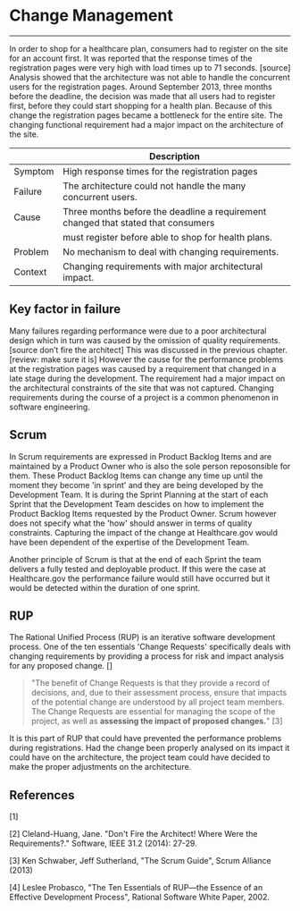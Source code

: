 # Change Management
-----

In order to shop for a healthcare plan, consumers had to register on the site for an account first. 
It was reported that the response times of the registration pages were very high with load times up to 71 seconds. [source]
Analysis showed that the architecture was not able to handle the concurrent users for the registration pages. 
Around September 2013, three months before the deadline, the decision was made that all users had to register first, before they could start shopping for a health plan. 
Because of this change the registration pages became a bottleneck for the entire site. 
The changing functional requirement had a major impact on the architecture of the site.

|         | Description                                                                                  |
| ------- | --------------------------------------------------------------------------------- |
| Symptom | High response times for the registration pages                                    |
| Failure | The architecture could not handle the many concurrent users.                      |
| Cause   | Three months before the deadline a requirement changed that stated that consumers | 
|         | must register before able to shop for health plans.                               |
| Problem | No mechanism to deal with changing requirements.                                  |
| Context | Changing requirements with major architectural impact.                            |

## Key factor in failure

Many failures regarding performance were due to a poor architectural design which in turn was caused by the omission
of quality requirements. [source don’t fire the architect] This was discussed in the previous chapter. 
[review: make sure it is] However the cause for the performance problems at the registration pages was caused 
by a requirement that changed in a late stage during the development. The requirement had a major impact on the 
architectural constraints of the site that was not captured. Changing requirements during the course of a project is a common phenomenon in software engineering. 

## Scrum

In Scrum requirements are expressed in Product Backlog Items and are maintained by a Product Owner who is also 
the sole person reposonsible for them. These Product Backlog Items can change any time up until the moment they become 'in sprint' and they are being developed by the Development Team. It is during the Sprint Planning at the start of each Sprint that the Development Team descides on how to implement the Product Backlog Items requested by the Product Owner. Scrum however does not specify what the 'how' should answer in terms of quality constraints. Capturing the impact of the change at Healthcare.gov would have been dependent of the expertise of the Development Team. 

Another principle of Scrum is that at the end of each Sprint the team delivers a fully tested and deployable product. If this were the case at Healthcare.gov the performance failure would still have occurred but it would be detected within the duration of one sprint.  

## RUP

The Rational Unified Process (RUP) is an iterative software development process. One of the ten essentials 'Change Requests' specifically deals with changing requirements by providing a process for risk and impact analysis for any proposed change. []

> "The benefit of Change Requests is that they provide a record of decisions, and, due to their assessment process,
> ensure that impacts of the potential change are understood by all project team members. The Change Requests are essential
> for managing the scope of the project, as well as **assessing the impact of proposed changes.**" [3]

It is this part of RUP that could have prevented the performance problems during registrations. Had the change been properly analysed on its impact it could have on the architecture, the project team could have decided to make the proper adjustments 
on the architecture.

## References

[1]

[2] Cleland-Huang, Jane. "Don't Fire the Architect! Where Were the Requirements?." Software, IEEE 31.2 (2014): 27-29.

[3] Ken Schwaber, Jeff Sutherland, "The Scrum Guide", Scrum Alliance (2013)

[4] Leslee Probasco, "The Ten Essentials of RUP—the Essence of an Effective Development Process", Rational Software White Paper, 2002.
